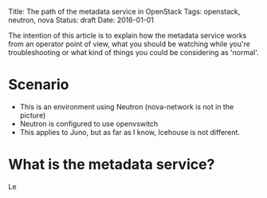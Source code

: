 Title: The path of the metadata service in OpenStack
Tags: openstack, neutron, nova
Status: draft
Date: 2016-01-01

The intention of this article is to explain how the metadata service works
from an operator point of view, what you should be watching while you're
troubleshooting or what kind of things you could be considering as 'normal'.

# Scenario

- This is an environment using Neutron (nova-network is not in the picture)
- Neutron is configured to use openvswitch
- This applies to Juno, but as far as I know, Icehouse is not different.

# What is the metadata service?

Le
